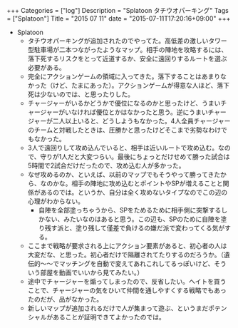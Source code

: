 +++
Categories = ["log"]
Description = "Splatoon タチウオパーキング"
Tags = ["Splatoon"]
Title = "2015 07 11"
date = "2015-07-11T17:20:16+09:00"
+++

* Splatoon
	* タチウオパーキングが追加されたのでやってた。高低差の激しいタワー型駐車場が二本つながったようなマップ。相手の陣地を攻略するには、落下死するリスクをとって近道するか、安全に遠回りするルートを選ぶ必要がある。
	* 完全にアクションゲームの領域に入ってきた。落下することはあまりなかった（けど、たまにあった）。アクションゲームが得意な人ほど、落下死は少ないのでは、と思ったりした。
	* チャージャーがいるかどうかで優位になるのかと思ったけど、うまいチャージャーがいなければ優位とかはなかったと思う。逆にうまいチャージャーが二人以上いると、どうしようもなかった。4人全員チャージャーのチームと対戦したときは、圧勝かと思ったけどそこまで劣勢なわけでもなかった。
	* 3人で遠回りして攻め込んでいると、相手は近いルートで攻め込む。なので、守りが1人だと大変つらい。最後にちょっとだけせめて勝った試合は5時間で2試合だけだったので、攻め込む人が多かった。
	* なぜ攻めるのか、といえば、以前のマップでもそうやって勝ってきたから、なのかな。相手の陣地に攻め込むとポイントやSPが増えることと関係があるのでは。というか、自分は全く攻めないタイプなのでこの辺の心理がわからない。
		* 自陣を全部塗っちゃうから、SPをためるために相手側に突撃するしかない、みたいなのはあると思う。この辺も、SPのために自陣を塗り残す派と、塗り残して僅差で負けるの嫌だ派で変わってくる気がする。
	* ここまで戦略が要求される上にアクション要素があると、初心者の人は大変だな、と思った。初心者だけで隔離されてたりするのだろうか。（遺伝的〜〜でマッチングを自動で変えてあれこれしてるっぽいけど、そういう部屋を動画でいいから見てみたい。）
	* 途中でチャージャーを煽ってしまったので、反省したい。ヘイトを買うことで、チャージャーの気をひいて仲間を通しやすくする戦略でもあったのだが、品がなかった。
	* 新しいマップが追加されるだけで人が集まって遊ぶ、というまだポテンシャルがあることが証明できてよかったのでは。